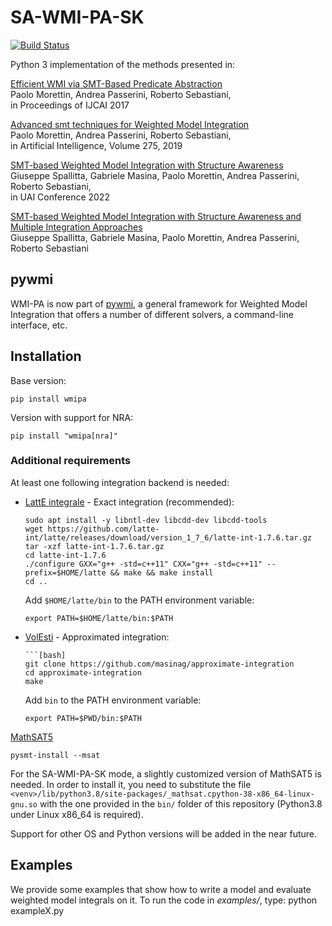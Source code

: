 # SA-WMI-PA-SK
[![Build Status](https://travis-ci.org/unitn-sml/wmi-pa.svg?branch=master)](https://travis-ci.org/unitn-sml/wmi-pa)

Python 3 implementation of the methods presented in:

  [Efficient WMI via SMT-Based Predicate Abstraction](https://www.ijcai.org/proceedings/2017/100)  
  Paolo Morettin, Andrea Passerini, Roberto Sebastiani,  
  in Proceedings of IJCAI 2017

  [Advanced smt techniques for Weighted Model Integration](https://www.sciencedirect.com/science/article/abs/pii/S0004370219301213)  
  Paolo Morettin, Andrea Passerini, Roberto Sebastiani,  
  in Artificial Intelligence, Volume 275, 2019

  [SMT-based Weighted Model Integration with Structure Awareness](https://arxiv.org/abs/2206.13856)  
  Giuseppe Spallitta, Gabriele Masina, Paolo Morettin, Andrea Passerini, Roberto Sebastiani,  
  in UAI Conference 2022

  [SMT-based Weighted Model Integration with Structure Awareness and Multiple Integration Approaches](TODO)  
  Giuseppe Spallitta, Gabriele Masina, Paolo Morettin, Andrea Passerini, Roberto Sebastiani

## pywmi

WMI-PA is now part of [pywmi](https://github.com/weighted-model-integration/pywmi/), a general framework for Weighted Model Integration that offers a number of different solvers, a command-line interface, etc.

## Installation
Base version:

    pip install wmipa

Version with support for NRA:

    pip install "wmipa[nra]"
### Additional requirements

At least one following integration backend is needed:
  * [LattE integrale](https://www.math.ucdavis.edu/~latte/) - Exact integration (recommended):
    ```[bash]
    sudo apt install -y libntl-dev libcdd-dev libcdd-tools
    wget https://github.com/latte-int/latte/releases/download/version_1_7_6/latte-int-1.7.6.tar.gz
    tar -xzf latte-int-1.7.6.tar.gz
    cd latte-int-1.7.6
    ./configure GXX="g++ -std=c++11" CXX="g++ -std=c++11" --prefix=$HOME/latte && make && make install
    cd ..
    ```
    Add `$HOME/latte/bin` to the PATH environment variable:
    ```[bash]
    export PATH=$HOME/latte/bin:$PATH
    ```

  * [VolEsti](https://github.com/masinag/approximate-integration) - Approximated integration:
    ```[bash] 
    ```[bash]
    git clone https://github.com/masinag/approximate-integration
    cd approximate-integration
    make
    ```
    Add `bin` to the PATH environment variable:
    ```[bash]
    export PATH=$PWD/bin:$PATH
    ```

[MathSAT5](http://mathsat.fbk.eu/)
```[bash]
pysmt-install --msat
```
For the SA-WMI-PA-SK mode, a slightly customized version of MathSAT5 is needed.
In order to install it, you need to substitute the file 
`<venv>/lib/python3.8/site-packages/_mathsat.cpython-38-x86_64-linux-gnu.so`
with the one provided in the `bin/` folder of this repository 
(Python3.8 under Linux x86_64 is required).

Support for other OS and Python versions will be added in the near future.

## Examples
We provide some examples that show how to write a model and evaluate weighted model integrals on it.
To run the code in *examples/*, type: python exampleX.py
